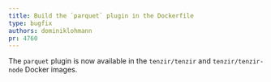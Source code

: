 ```yaml
---
title: Build the `parquet` plugin in the Dockerfile
type: bugfix
authors: dominiklohmann
pr: 4760
---
```


The `parquet` plugin is now available in the `tenzir/tenzir` and
`tenzir/tenzir-node` Docker images.

